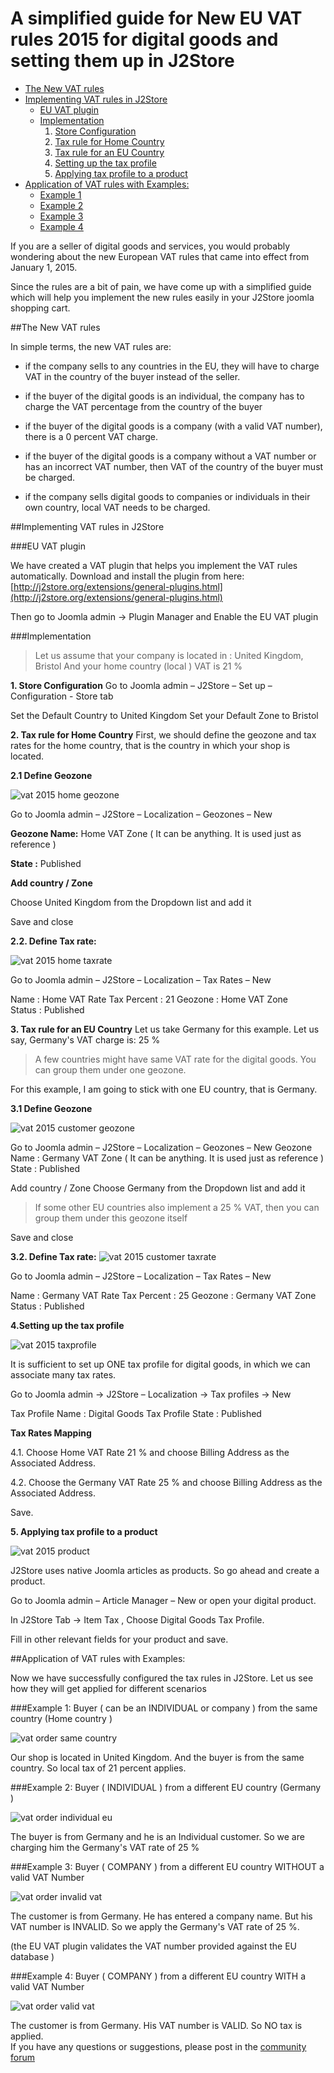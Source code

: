 # A simplified guide for New EU VAT rules 2015 for digital goods and setting them up in J2Store

* [The New VAT rules](#new_vat_rule)
* [Implementing VAT rules in J2Store](#implement_vat_rule)
	* [EU VAT plugin](#eu_vat_plugin)
	* [Implementation](#implementation)
		1. [Store Configuration](#store_config)
		2. [Tax rule for Home Country](#tax_rule_home)
		3. [Tax rule for an EU Country](#tax_rule_eu)
		4. [Setting up the tax profile](#setting_up_tax_profile)
		5. [Applying tax profile to a product](#apply_tax_profile)
* [Application of VAT rules with Examples:](#application_vat_example)
	* [Example 1](#ex_1)
	* [Example 2](#ex_2)
	* [Example 3](#ex_3)
	* [Example 4](#ex_4)

If you are a seller of digital goods and services, you would probably wondering about the new European VAT rules that came into effect from January 1, 2015.

Since the rules are a bit of pain, we have come up with a simplified guide which will help you implement the new rules easily in your J2Store joomla shopping cart.

<a name="new_vat_rule"></a>
##The New VAT rules

In simple terms, the new VAT rules are:

* if the company sells to any countries in the EU, they will have to charge VAT in the country of the buyer instead of the seller.

* if the buyer of the digital goods is an individual, the company has to charge the VAT percentage from the country of the buyer

* if the buyer of the digital goods is a company (with a valid VAT number), there is a 0 percent VAT charge.

* if the buyer of the digital goods is a company without a VAT number or has an incorrect VAT number, then VAT of the country of the buyer must be charged.

* if the company sells digital goods to companies or individuals in their own country, local VAT needs to be charged.
<a name="implement_vat_rule"></a>

##Implementing VAT rules in J2Store
<a name="eu_vat_plugin"></a>

###EU VAT plugin

We have created a VAT plugin that helps you implement the VAT rules automatically.
Download and install the plugin from here:
[http://j2store.org/extensions/general-plugins.html](http://j2store.org/extensions/general-plugins.html)

Then go to Joomla admin -> Plugin Manager and Enable the EU VAT plugin
<a name="implementation"></a>

###Implementation

>Let us assume that your company is located in : United Kingdom, Bristol
And your home country (local ) VAT is 21 %

<a name="store_config"></a>
**1. Store Configuration**
 Go to Joomla admin – J2Store – Set up – Configuration - Store tab
 
 Set the Default Country to United Kingdom
 Set your Default Zone to Bristol
 
<a name="tax_rule_home"></a>
**2. Tax rule for Home Country**
 First, we should define the geozone and tax rates for the home country, that is the country in which your shop is located.

 **2.1 Define Geozone**

![vat 2015 home geozone](./assets/images/vat_2015_home_geozone.png)

Go to Joomla admin – J2Store – Localization – Geozones – New        

 **Geozone Name:** Home VAT Zone ( It can be anything. It is used just as reference )    
 
   **State :** Published

   **Add country / Zone**

   Choose United Kingdom from the Dropdown list and add it

   Save and close

 **2.2. Define Tax rate:**

![vat 2015 home taxrate](./assets/images/vat_2015_home_taxrate.png)

Go to Joomla admin – J2Store – Localization – Tax Rates – New
        
Name        : Home VAT Rate
Tax Percent    : 21
Geozone     :  Home VAT Zone    
Status     : Published
<a name="tax_rule_eu"></a>

**3. Tax rule for an EU Country**
 Let us take Germany for this example.   Let us say, Germany's VAT charge is:  25 %
 >A few countries might have same VAT rate for the digital goods. You can group them under one geozone.
 
 For this example, I am going to stick with one EU country, that is Germany.

  **3.1 Define Geozone**
  
![vat 2015 customer geozone](./assets/images/vat_2015_customer_geozone.png)

   Go to Joomla admin – J2Store – Localization – Geozones – New
   Geozone Name : Germany VAT Zone ( It can be anything. It is used just as reference )
    State : Published

   Add country / Zone
    Choose Germany from the Dropdown list and add it
>If some other EU countries also implement a 25 % VAT, then you can group them under this geozone itself

   Save and close

   **3.2. Define Tax rate:**
![vat 2015 customer taxrate](./assets/images/vat_2015_customer_taxrate.png)

   Go to Joomla admin – J2Store – Localization – Tax Rates – New

   Name        : Germany VAT Rate
   Tax Percent    : 25
   Geozone     :  Germany VAT Zone
   Status     : Published
   
<a name="setting_up_tax_profile"></a>
**4.Setting up the tax profile**

![vat 2015 taxprofile](./assets/images/vat_2015_taxprofile.png)

It is sufficient to set up ONE tax profile for digital goods, in which we can associate many tax rates.

Go to Joomla admin → J2Store – Localization → Tax profiles → New
    
Tax Profile Name    : Digital Goods Tax Profile
State            : Published

**Tax Rates Mapping**
    
  4.1. Choose Home VAT Rate 21 %  and choose Billing Address as the Associated Address.

  4.2. Choose the Germany VAT Rate 25 %  and choose Billing Address as the Associated Address.

  Save.
  <a name="apply_tax_profile"></a>

**5. Applying tax profile to a product**

![vat 2015 product](./assets/images/vat_2015_product.png)

J2Store uses native Joomla articles as products. So go ahead and create a product.

Go to Joomla admin – Article Manager – New or open your digital product.
    
In J2Store Tab → Item Tax , Choose Digital Goods Tax Profile.


Fill in other relevant fields for your product and save.
<a name="application_vat_example"></a>

##Application of VAT rules with Examples:

Now we have successfully configured the tax rules in J2Store. Let us see how they will get applied for different scenarios
<a name="ex_1"></a>

###Example 1: Buyer  ( can be an INDIVIDUAL or company ) from the same country (Home country )

![vat order same country](./assets/images/vat_order_same_country.png)

Our shop is located in United Kingdom. And the buyer is from the same country. So local tax of 21 percent applies.
<a name="ex_2"></a>

###Example 2: Buyer ( INDIVIDUAL ) from a different EU country (Germany )

![vat order individual eu](./assets/images/vat_order_individual_eu.png)

The buyer is from Germany and he is an Individual customer. So we are charging him the Germany's VAT rate of 25 %
<a name="ex_3"></a>
 
###Example 3: Buyer ( COMPANY ) from a different EU country WITHOUT a valid VAT Number

![vat order invalid vat](./assets/images/vat_order_invalid_vat.png)

The customer is from Germany. He has entered a company name. But his VAT number is INVALID.  So we apply the Germany's VAT rate of 25 %.

(the EU VAT plugin validates the VAT number provided against the EU database )
<a name="ex_4"></a>

###Example 4: Buyer ( COMPANY ) from a different EU country WITH a valid VAT Number

![vat order valid vat](./assets/images/vat_order_valid_vat.png)

The customer is from Germany.  His VAT number is VALID.  So NO tax is applied.
<br>
If you have any questions or suggestions, please post in the [community forum](http://j2store.org/forum/index.html)
